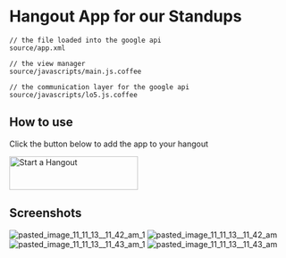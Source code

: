 # Hangout App for our Standups

```
// the file loaded into the google api
source/app.xml 

// the view manager
source/javascripts/main.js.coffee 

// the communication layer for the google api
source/javascripts/lo5.js.coffee
```

## How to use

Click the button below to add the app to your hangout

<a href="https://plus.google.com/hangouts/_?gid=476441948209" style="text-decoration:none;" target="_blank">
  <img src="https://ssl.gstatic.com/s2/oz/images/stars/hangout/1/gplus-hangout-60x230-normal.png"
    alt="Start a Hangout"
    style="border:0;width:230px;height:60px;"/>
</a>

## Screenshots
![pasted_image_11_11_13__11_42_am_1](https://f.cloud.github.com/assets/1118006/1514415/08ff67e6-4af2-11e3-97bf-29edd86ac5ec.jpg)
![pasted_image_11_11_13__11_42_am](https://f.cloud.github.com/assets/1118006/1514416/09001aec-4af2-11e3-8ed6-105619e72fb9.jpg)
![pasted_image_11_11_13__11_43_am_1](https://f.cloud.github.com/assets/1118006/1514417/090625d6-4af2-11e3-8d0b-7da3356718b9.jpg)
![pasted_image_11_11_13__11_43_am](https://f.cloud.github.com/assets/1118006/1514418/0906e098-4af2-11e3-8f80-8498dec821f0.jpg)

